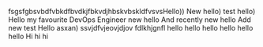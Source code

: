 fsgsfgbsvbdfvbkdfbvdkjfbkvdjhbskvbskldfvsvsHello))
New hello)
test hello)
Hello my favourite DevOps Engineer
new hello
And recently new hello
Add new test
Hello asxan)
ssvjdfvjeovjdjov
fdlkhjgnfl
	hello hello hello 
hello hello hello
Hi hi hi
